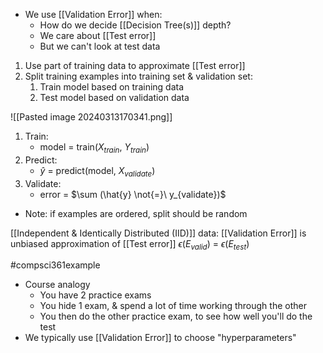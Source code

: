 - We use [[Validation Error]] when:
	- How do we decide [[Decision Tree(s)]] depth?
	- We care about [[Test error]]
	- But we can't look at test data

1. Use part of training data to approximate [[Test error]]
2. Split training examples into training set & validation set:
	1. Train model based on training data
	2. Test model based on validation data

![[Pasted image 20240313170341.png]]
1. Train: 
	- model = train($X_{train}$, $Y_{train}$)
2. Predict: 
	- $\hat{y}$ = predict(model, $X_{validate}$)
3. Validate: 
	- error = $\sum (\hat{y} \not{=}\ y_{validate})$ 
- Note: if examples are ordered, split should be random

[[Independent & Identically Distributed (IID)]] data: [[Validation Error]] is unbiased approximation of [[Test error]]
$\epsilon (E_{valid})$ = $\epsilon (E_{test})$

#compsci361example 
- Course analogy
	- You have 2 practice exams
	- You hide 1 exam, & spend a lot of time working through the other
	- You then do the other practice exam, to see how well you'll do the test
- We typically use [[Validation Error]] to choose "hyperparameters"